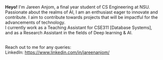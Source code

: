 **Heyo!**
I'm Jareen Anjom, a final year student of CS Engineering at NSU. <br>
Passionate about the realms of AI, I am an enthusiast eager to innovate and contribute. I aim to contribute towards projects that will be impactful for the advancements of technology. <br> 
I currently work as a Teaching Assistant for CSE311 [Database Systems], and as a Research Assistant in the fields of Deep learning & AI. <br> <br>

Reach out to me for any queries: <br>
LinkedIn: https://www.linkedin.com/in/jareenanjom/

<!---
jareenanjom/jareenanjom is a ✨ special ✨ repository because its `README.md` (this file) appears on your GitHub profile.
You can click the Preview link to take a look at your changes.
--->
